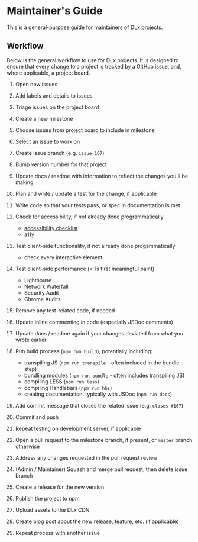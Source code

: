 # Maintainer's Guide
This is a general-purpose guide for maintainers of DLx projects.

## Workflow
Below is the general workflow to use for DLx projects. It is designed to ensure that every change to a project is tracked by a GitHub issue, and, where applicable, a project board.

1. Open new issues

1. Add labels and details to issues

1. Triage issues on the project board

1. Create a new milestone

1. Choose issues from project board to include in milestone

1. Select an issue to work on

1. Create issue branch (e.g. `issue-167`)

1. Bump version number for that project

1. Update docs / readme with information to reflect the changes you'll be making

1. Plan and write / update a test for the change, if applicable

1. Write code so that your tests pass, or spec in documentation is met

1. Check for accessibility, if not already done programmatically
    - [accessibility checklist][2]
    - [a11y][1]

1. Test client-side functionality, if not already done progammatically
    - check every interactive element

1. Test client-side performance (< 1s first meaningful paint)
    - Lighthouse
    - Network Waterfall
    - Security Audit
    - Chrome Audits
    
1. Remove any test-related code, if needed

1. Update inline commenting in code (especially JSDoc comments)

1. Update docs / readme again if your changes deviated from what you wrote earlier

1. Run build process (`npm run build`), potentially including:
    - transpiling JS (`npm run transpile` - often included in the bundle step)
    - bundling modules (`npm run bundle` - often includes transpiling JS)
    - compiling LESS (`npm run less`)
    - compiling Handlebars (`npm run hbs`)
    - creating documentation, typically with JSDoc (`npm run docs`)

1. Add commit message that closes the related issue (e.g. `closes #167`)

1. Commit and push

1. Repeat testing on development server, if applicable

1. Open a pull request to the milestone branch, if present, or `master` branch otherwise

1. Address any changes requested in the pull request review

1. (Admin / Maintainer) Squash and merge pull request, then delete issue branch

1. Create a release for the new version

1. Publish the project to npm

1. Upload assets to the DLx CDN

1. Create blog post about the new release, feature, etc. (if applicable)

1. Repeat process with another issue

[1]: http://ffoodd.github.io/a11y.css/index.html
[2]: https://bitsofco.de/the-accessibility-cheatsheet/?utm_source=CSS-Weekly&utm_campaign=Issue-274&utm_medium=web
